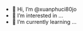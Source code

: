 - 👋 Hi, I’m @xuanphuci80jo
- 👀 I’m interested in ...
- 🌱 I’m currently learning ...


<!---
xuanphuci80jo/xuanphuci80jo is a ✨ special ✨ repository because its `README.md` (this file) appears on your GitHub profile.
You can click the Preview link to take a look at your changes.
--->
